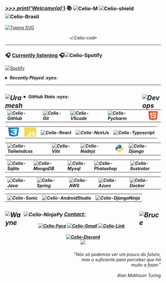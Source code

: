 ### <i> <font color="blue"> [>>> print('Welcome(a)')](https://www.udemy.com/pt/) </font> </i> 📚 <img align="center" alt="Celio-M" height="50" width="50" src="https://user-images.githubusercontent.com/210965/90380868-888d2100-e074-11ea-8f1f-2920212eb45c.gif"> <img align="center" alt="Celio-shield" height="30" width="30" src="https://user-images.githubusercontent.com/66346161/123515458-16826100-d6b5-11eb-8d41-f02bf6281c0c.png"><img align="center" alt="Celio-Brasil" height="31" width="31" src="https://repository-images.githubusercontent.com/278511967/48ed4100-c24d-11ea-9e60-86bc02eb48a0">

[![Typing SVG](https://readme-typing-svg.demolab.com?font=Fira%20Code&duration=4000&pause=1000&color=4EAAF7&center=true&vCenter=true&width=1000&height=20&lines=Ol%C3%A1%2C+meu+nome+%C3%A9+Celio+Amaral;Sou+graduado+em+Sistemas+de+Informa%C3%A7%C3%A3o;Apaixonado+por+tecnologia+e+inova%C3%A7%C3%A3o)](https://git.io/typing-svg)
<div align="center">
  <img align="center" alt="Celio-code" height="150" widith= "150" style="border-radius: 50%;" src="https://github.com/rajaprerak/rajaprerak/blob/master/developer.gif">
</div>

----

### 🎧 [Currently listening](https://open.spotify.com/user/31jjp6p5x7jvk74kttubrbj66oim) 🎧<img alt="Celio-Spotify" height="10" width="35" src="https://raw.githubusercontent.com/kirilkirkov/Spotify-WebApi-PHP-SDK/master/.github/logo%402x.png">

[![Spotify](https://novatorem-git-main-celioamaral.vercel.app/api/spotify)](https://open.spotify.com/user/31jjp6p5x7jvk74kttubrbj66oim)
<details>
  <summary><b><i>Recently Played :eyes:</summary>
  <a href="https://open.spotify.com/user/31jjp6p5x7jvk74kttubrbj66oim"><img src="https://spotify-recently-played-readme.vercel.app/api?user=31jjp6p5x7jvk74kttubrbj66oim&unique=true&count=10" alt="Spotify recently played"></a>
</details>

----
## <img align="left" alt="Urameshi" height="50" width="60" src="https://i.pinimg.com/originals/d0/da/a8/d0daa84e0ae3b9e80f93f7c344da0134.png"> <img align="right" alt="Devops" height="50" width="60" src="https://user-images.githubusercontent.com/85323953/189705648-ba4e073c-caa9-43ae-a31c-107f29228f3a.png">
##

<details>
  <summary><b><i>GitHub Stats :eyes:</summary>
  <img height="160em" src="https://github-readme-stats-sigma-seven.vercel.app/api?username=CelioAmaral&hide=&show_icons=true&theme=monokaivibrant&count_private=true"/>
  <img height="160em" src="https://github-readme-stats-git-masterrstaa-rickstaa.vercel.app/api/top-langs/?username=CelioAmaral&hide_progress=true&langs_count=8&theme=monokaivibrant"/>
</details>

<table align="center"><br>
  <tr>
    <td><img align="center" alt="Celio-GitHub" height="30" width="40" src="https://cdn.jsdelivr.net/gh/devicons/devicon/icons/github/github-original.svg"></td>
    <td><img align="center" alt="Celio-Git" height="30" width="40" src="https://cdn.jsdelivr.net/gh/devicons/devicon/icons/git/git-original.svg"></td>
    <td><img align="center" alt="Celio-VScode" height="30" width="40" src="https://cdn.jsdelivr.net/gh/devicons/devicon/icons/vscode/vscode-original.svg"></td>
    <td><img align="center" alt="Celio-Pycharm" height="30" width="40" src="https://cdn.jsdelivr.net/gh/devicons/devicon/icons/pycharm/pycharm-original.svg"></td>
    <td><img align="center" alt="Celio-HTML" height="30" width="40" src="https://raw.githubusercontent.com/devicons/devicon/master/icons/html5/html5-original.svg"></td>
  </tr>
</table>

<table align="center">
  <tr>
    <td><img align="center" alt="Celio-CSS" height="30" width="40" src="https://raw.githubusercontent.com/devicons/devicon/master/icons/css3/css3-original.svg"></td>
    <td><img align="center" alt="Celio-Js" height="30" width="40" src="https://raw.githubusercontent.com/devicons/devicon/master/icons/javascript/javascript-plain.svg"></td>
    <td><img align="center" alt="Celio-React" height="30" width="40" src="https://cdn.jsdelivr.net/gh/devicons/devicon/icons/react/react-original-wordmark.svg"></td>
    <td><img align="center" alt="Celio-NextJs" height="30" width="30" src="https://cdn.jsdelivr.net/gh/devicons/devicon/icons/nextjs/nextjs-line.svg"></td>
    <td><img align="center" alt="Celio-Typescript" height="30" width="40" src="https://cdn.jsdelivr.net/gh/devicons/devicon/icons/typescript/typescript-original.svg"></td>
  </tr>
</table>

<table align="center">
  <tr>
    <td><img align="center" alt="Celio-Tailwindcss" height="30" width="40" src="https://cdn.jsdelivr.net/gh/devicons/devicon/icons/tailwindcss/tailwindcss-plain.svg"></td>
    <td><img align="center" alt="Celio-Vite" height="30" width="40" src="https://www.svgrepo.com/show/374167/vite.svg"></td>
    <td><img align="center" alt="Celio-Nodejs" height="30" width="40" src="https://cdn.jsdelivr.net/gh/devicons/devicon/icons/nodejs/nodejs-original.svg"></td>
    <td><img align="center" alt="Celio-Python" height="30" width="40" src="https://raw.githubusercontent.com/devicons/devicon/master/icons/python/python-original.svg"></td>
    <td><img align="center" alt="Celio-Django" height="50" width="60" src="https://cdn.jsdelivr.net/gh/devicons/devicon/icons/django/django-plain-wordmark.svg"></td>
  </tr>
</table>

<table align="center">
  <tr>
    <td><img align="center" alt="Celio-Sqlite" height="50" width="60" src="https://cdn.jsdelivr.net/gh/devicons/devicon/icons/sqlite/sqlite-original-wordmark.svg"></td>
    <td><img align="center" alt="Celio-MongoDB" height="40" width="40" src="https://cdn.jsdelivr.net/gh/devicons/devicon/icons/mongodb/mongodb-original-wordmark.svg"></td>
    <td><img align="center" alt="Celio-Mysql" height="50" width="60" src="https://cdn.jsdelivr.net/gh/devicons/devicon/icons/mysql/mysql-original-wordmark.svg"></td>
    <td><img align="center" alt="Celio-Photoshop" height="30" width="40" src="https://cdn.jsdelivr.net/gh/devicons/devicon/icons/photoshop/photoshop-plain.svg"></td>
    <td><img align="center" alt="Celio-Ilustrator" height="30" width="40" src="https://cdn.jsdelivr.net/gh/devicons/devicon/icons/illustrator/illustrator-plain.svg"></td>
  </tr>
</table>

<table align="center">
  <tr>
    <td><img align="center" alt="Celio-Java" height="40" width="40" src="https://cdn.jsdelivr.net/gh/devicons/devicon/icons/java/java-original-wordmark.svg"></td>
    <td><img align="center" alt="Celio-Spring" height="40" width="40" src="https://cdn.jsdelivr.net/gh/devicons/devicon/icons/spring/spring-original-wordmark.svg"></td>
    <td><img align="center" alt="Celio-AWS" height="40" width="40" src="https://cdn.iconscout.com/icon/free/png-256/free-aws-1869025-1583149.png"></td>
    <td><img align="center" alt="Celio-Azure" height="60" width="60" src="https://cdn.jsdelivr.net/gh/devicons/devicon/icons/azure/azure-original-wordmark.svg"></td>
    <td><img align="center" alt="Celio-Docker" height="40" width="40" src="https://cdn.jsdelivr.net/gh/devicons/devicon/icons/docker/docker-original-wordmark.svg"></td>
  </tr>
</table>

<table align="center">
  <tr>
    <td><img align="center" alt="Celio-Sonic" height="40" width="40" src="https://camo.githubusercontent.com/8560f512fee137ae2b22da61a48bfdbef617f3dc4eaa33dfce17fcfcc9df7ee6/68747470733a2f2f6e6f746261642e736f6674776172652f696d672f736f6e69635f6c6f676f2e676966"></td>
    <td><img align="center" alt="Celio-AndroidStudio" height="40" width="40" src="https://cdn.jsdelivr.net/gh/devicons/devicon/icons/androidstudio/androidstudio-original.svg"></td>
    <td><img align="center" alt="Celio-DjangoNinja" height="40" width="40" src="https://camo.githubusercontent.com/d9ab5077aaa9a95b16eff5a0054a300ab08f50c2236c8cb59c75795bd54c12c5/68747470733a2f2f646a616e676f2d6e696e6a612e726573742d6672616d65776f726b2e636f6d2f696d672f6c6f676f2d6269672e706e67"></td>
  </tr>
</table>

## <img align="left" alt="Wayne" height="60" width="60" src="https://avatars.githubusercontent.com/u/3408641?v=4"> <img align="right" alt="Bruce" height="60" width="70" src="https://www.pngmart.com/files/2/Batman-PNG-Photos.png">
##
- ### <img align="center" alt="Celio-NinjaPy" height="35" width="35" src="https://camo.githubusercontent.com/28a89d3c85971c80dc86fbd3e0aa8bd80c8919f98127ddb4270b485c850c586a/68747470733a2f2f662e636c6f75642e6769746875622e636f6d2f6173736574732f363035343935312f323132303836302f64363035376332382d393163372d313165332d393337662d3565363463653065393638652e706e67"> <i> [Contact:](https://www.linkedin.com/in/celioamaral20) </i>
<div align="center">
  <a href="https://www.facebook.com/CelioSilvaiD" target="_blank"><img align="center" alt="Celio-Face" height="30" width="90" src="https://img.shields.io/badge/Facebook-1877F2?style=flat&logo=facebook&logoColor=white" target="_blank"></a> 
  <a href = "mailto:celiosilvaibf@gmail.com"><img align="center" alt="Celio-Gmail" height="30" width="90" src="https://img.shields.io/badge/-Gmail-%23333?style=flat&logo=gmail&logoColor=white" target="_blank"></a>
  <a href="https://www.linkedin.com/in/celioamaral20" target="_blank"><img align="center" alt="Celio-Link" height="30" width="90" src="https://img.shields.io/badge/-LinkedIn-%230077B5?style=flat&logo=linkedin&logoColor=white" target="_blank"></a> 
</div><br>
<div align="center">
  <a href="https://discord.com/channels/celio_amaral" target="_blank"><img align="center" alt="Celio-Discord" height="30" width="90" src="https://img.shields.io/badge/Discord-%237289DA.svg?logo=discord&logoColor=white" target="_blank"></a>
</div>
<div align="center">
  <img height="100em" src="https://upload.wikimedia.org/wikipedia/commons/thumb/d/df/Dueling_lightsabers.svg/640px-Dueling_lightsabers.svg.png"/>
</div>
<h6 align="right"> 
"Nós só podemos ver um pouco do futuro,<br>
mas o suficiente para perceber que há<br>
muito a fazer."<br>
<br>
Alan Mathison Turing
</h6>
